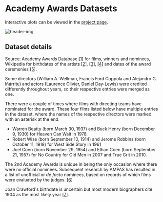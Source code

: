 # Academy Awards Datasets

Interactive plots can be viewed in the [project page](http://dcetin.me/en/blog/academy-awards).

![header-img](http://dcetin.me//assets/posts/academy-awards-2.jpg)

## Dataset details
Source: Academy Awards Database [[1]](http://awardsdatabase.oscars.org/) for films, winners and nominees, Wikipedia for birthdates of the artists [[2]](https://en.wikipedia.org/wiki/Academy_Award_for_Best_Actor), [[3]](https://en.wikipedia.org/wiki/Academy_Award_for_Best_Actress), [[4]](https://en.wikipedia.org/wiki/Academy_Award_for_Best_Director) and dates of the award ceremonies [[5]](https://en.wikipedia.org/wiki/List_of_Academy_Awards_ceremonies).

Some directors (William A. Wellman, Francis Ford Coppola and Alejandro G. Iñárritu) and actors (Laurence Olivier, Daniel Day-Lewis) were credited differently throughout years, so their respective entries were merged as one. 

There were a couple of times where films with directing teams have nominated for the award. These four films listed below have multiple entries in the dataset, where the names of the respective directors were marked with an asterisk at the end.

- Warren Beatty (born March 30, 1937) and Buck Henry (born December 9, 1930) for Heaven Can Wait in 1978.
- Robert Wise (born September 10, 1914) and Jerome Robbins (born October 11, 1918) for West Side Story in 1961
- Joel Coen (born November 29, 1954) and Ethan Coen (born September 21, 1957) for No Country for Old Men in 2007 and True Grit in 2010.

The 2nd Academy Awards is unique in being the only occasion where there were no official nominees. Subsequent research by AMPAS has resulted in a list of unofficial or *de facto* nominees, based on records of which films were evaluated by the judges. [[6]](https://en.wikipedia.org/wiki/2nd_Academy_Awards)

Joan Crawford's birthdate is uncertain but most modern biographers cite 1904 as the most likely year [[7]](https://en.wikipedia.org/wiki/Joan_Crawford#cite_note-birthyear-15).